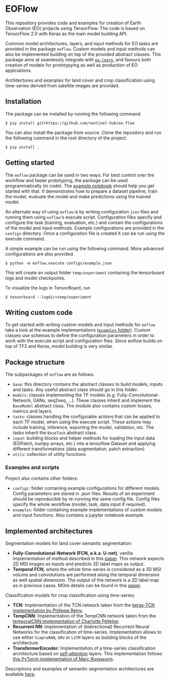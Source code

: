 # EOFlow

This repository provides code and examples for creation of Earth Observation (EO) projects using TensorFlow. The code is based on TensorFlow 2.0 with Keras as the main model building API.

Common model architectures, layers, and input methods for EO tasks are provided in the package `eoflow`. Custom models and input methods can also be implemented building on top of the provided abstract classes. This package aims at seamlessly integrate with [`eo-learn`](https://github.com/sentinel-hub/eo-learn), and favours both creation of models for prototypying as well as production of EO applciations.

Architectures and examples for land cover and crop classification using time-series derived from satellite images are provided.

## Installation

The package can be installed by running the following command.
```
$ pip install git+https://github.com/sentinel-hub/eo-flow
```

You can also install the package from source. Clone the repository and run the following command in the root directory of the project.
```
$ pip install .
```

## Getting started

The `eoflow` package can be used in two ways. For best control over the workflow and faster prototyping, the package can be used programmatically (in code). The [example notebook](examples/notebook.ipynb) should help you get started with that. It demonstrates how to prepare a dataset pipeline, train the model, evaluate the model and make predictions using the trained model.

An alternate way of using `eoflow` is by writing configuration `json` files and running them using `eoflow`'s execute script. Configuration files specify and configure the task (training, evaluation, etc.) and contain the configurations of the model and input methods. Example configurations are provided in the `configs` directory. Once a configuration file is created it can be run using the execute command.

A simple example can be run using the following command. More advanced configurations are also provided.
```
$ python -m eoflow.execute configs/example.json
```

This will create an output folder `temp/experiment` containing the tensorboard logs and model checkpoints.

To visualize the logs in TensorBoard, run
```
$ tensorboard --logdir=temp/experiment
```

## Writing custom code

To get started with writing custom models and input methods for `eoflow` take a look at the example implementations ([`examples` folder](examples/)). Custom classes use schemas to define the configuration parameters in order to work with the execute script and configuration files. Since eoflow builds on top of TF2 and Keras, model building is very similar.

## Package structure

The subpackages of `eoflow` are as follows:
* `base`: this directory contains the abstract classes to build models, inputs and tasks. Any useful abstract class should go in this folder.
* `models`: classes implementing the TF models (e.g. Fully-Convolutional-Network, GANs, seq2seq, ...). These classes inherit and implement the `BaseModel` abstract class. The module also contains custom losses, metrics and layers.
* `tasks`: classes handling the configurable actions that can be applied to each TF model, when using the execute script. These actions may include training, inference, exporting the model, validation, etc. The tasks inherit the `BaseTask` abstract class.
* `input`: building blocks and helper methods for loading the input data (EOPatch, numpy arrays, etc.) into a tensoflow Dataset and applying different transformations (data augmentation, patch extraction)
* `utils`: collection of utility functions

### Examples and scripts

Project also contains other folders:
* `configs`: folder containing example configurations for different models. Config parameters are stored in .json files. Results of an experiment should be reproducible by re-running the same config file. Config files specify the whole workflow (model, task, data input if required).
* `examples`: folder containing example implementations of custom models and input functions. Also contains a jupyter notebook example.

## Implemented architectures

Segmentation models for land cover semantic segmentation:
* **Fully-Convolutional-Network (FCN, a.k.a. U-net)**, vanilla implementation of method described in this [paper](https://arxiv.org/abs/1505.04597). This network expects 2D MSI images as inputs and predicts 2D label maps as output.
* **Temporal FCN**, where the whole time-series is considered as a 3D MSI volume and convolutions are performed along the temporal dimension as well spatial dimension. The output of the network is a 2D label map as in previous cases. MOre details can be found in this [paper](https://www.researchgate.net/publication/333262625_Spatio-Temporal_Deep_Learning_An_Application_to_Land_Cover_Classification).

Classification models for crop classification using time-series:
* **TCN**: Implementation of the TCN network taken from the [keras-TCN implementation by Philippe Remy](https://github.com/philipperemy/keras-tcn).
* **TempCNN**: Implementation of the TempCNN network taken from the [temporalCNN implementation of Charlotte Pelletier](https://github.com/charlotte-pel/temporalCNN).
* **Recurrent NN**: Implementation of (bidirectional) Recurrent Neural Networks for the classification of time-series. Implementation allows to use either `SimpleRNN`, `GRU` or `LSTM` layers as building blocks of the architecture.
* **TransformerEncoder**: Implementation of a time-series classification architecture based on [self-attention](https://arxiv.org/abs/1706.03762) layers. This implementation follows [this PyTorch implementation of Marc Russwurm](https://github.com/MarcCoru/crop-type-mapping). 

Descriptions and examples of semantic segmentation architectures are available [here](MODELS.md).
